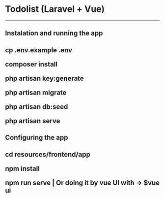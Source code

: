 <h1> Todolist (Laravel + Vue) </h1>
<hr>
<h2>Instalation and running the app<h2>
<p>cp .env.example .env</p>
<p>composer install</p>
<p>php artisan key:generate</p>
<p>php artisan migrate</p>
<p>php artisan db:seed</p>
<p>php artisan serve</p>
<h2>Configuring the app<h2>
<p>cd resources/frontend/app</p>
<p>npm install</p>
<p>npm run serve | Or doing it by vue UI with -> $vue ui</p>